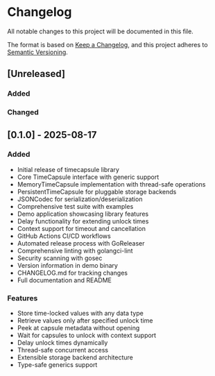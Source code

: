 # Changelog

All notable changes to this project will be documented in this file.

The format is based on [Keep a Changelog](https://keepachangelog.com/en/1.0.0/),
and this project adheres to [Semantic Versioning](https://semver.org/spec/v2.0.0.html).

## [Unreleased]

### Added

### Changed

## [0.1.0] - 2025-08-17

### Added

- Initial release of timecapsule library
- Core TimeCapsule interface with generic support
- MemoryTimeCapsule implementation with thread-safe operations
- PersistentTimeCapsule for pluggable storage backends
- JSONCodec for serialization/deserialization
- Comprehensive test suite with examples
- Demo application showcasing library features
- Delay functionality for extending unlock times
- Context support for timeout and cancellation
- GitHub Actions CI/CD workflows
- Automated release process with GoReleaser
- Comprehensive linting with golangci-lint
- Security scanning with gosec
- Version information in demo binary
- CHANGELOG.md for tracking changes
- Full documentation and README

### Features

- Store time-locked values with any data type
- Retrieve values only after specified unlock time
- Peek at capsule metadata without opening
- Wait for capsules to unlock with context support
- Delay unlock times dynamically
- Thread-safe concurrent access
- Extensible storage backend architecture
- Type-safe generics support
